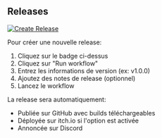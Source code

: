 ## Releases

[![Create Release](https://img.shields.io/badge/Create%20Release-Deploy%20Game-blue?style=for-the-badge&logo=github)](https://github.com/VOTRE_UTILISATEUR/VOTRE_REPO/actions/workflows/release.yml)

Pour créer une nouvelle release:
1. Cliquez sur le badge ci-dessus
2. Cliquez sur "Run workflow"
3. Entrez les informations de version (ex: v1.0.0)
4. Ajoutez des notes de release (optionnel)
5. Lancez le workflow

La release sera automatiquement:
- Publiée sur GitHub avec builds téléchargeables
- Déployée sur itch.io si l'option est activée
- Annoncée sur Discord